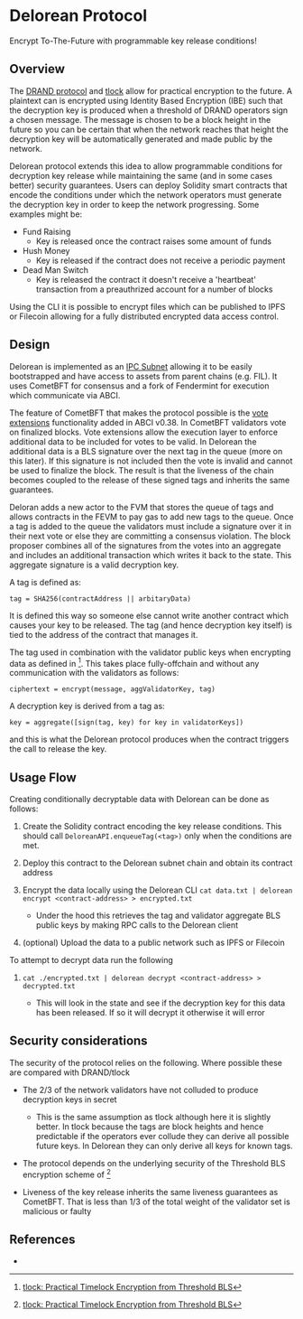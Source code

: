 # Delorean Protocol

Encrypt To-The-Future with programmable key release conditions!

## Overview

The [DRAND protocol](https://drand.love/) and [tlock](https://github.com/drand/tlock) allow for practical encryption to the future. A plaintext can is encrypted using Identity Based Encryption (IBE) such that the decryption key is produced when a threshold of DRAND operators sign a chosen message. The message is chosen to be a block height in the future so you can be certain that when the network reaches that height the decryption key will be automatically generated and made public by the network.

Delorean protocol extends this idea to allow programmable conditions for decryption key release while maintaining the same (and in some cases better) security guarantees. Users can deploy Solidity smart contracts that encode the conditions under which the network operators must generate the decryption key in order to keep the network progressing. Some examples might be:

- Fund Raising
    - Key is released once the contract raises some amount of funds
- Hush Money
    - Key is released if the contract does not receive a periodic payment
- Dead Man Switch
    - Key is released the contract it doesn't receive a 'heartbeat' transaction from a preauthrized account for a number of blocks

Using the CLI it is possible to encrypt files which can be published to IPFS or Filecoin allowing for a fully distributed encrypted data access control.

## Design

Delorean is implemented as an [IPC Subnet](https://docs.ipc.space/) allowing it to be easily bootstrapped and have access to assets from parent chains (e.g. FIL). It uses CometBFT for consensus and a fork of Fendermint for execution which communicate via ABCI.

The feature of CometBFT that makes the protocol possible is the [vote extensions](https://docs.cosmos.network/main/build/abci/vote-extensions) functionality added in ABCI v0.38. In CometBFT validators vote on finalized blocks. Vote extensions allow the execution layer to enforce additional data to be included for votes to be valid. In Delorean the additional data is a BLS signature over the next tag in the queue (more on this later). If this signature is not included then the vote is invalid and cannot be used to finalize the block. The result is that the liveness of the chain becomes coupled to the release of these signed tags and inherits the same guarantees.

Deloran adds a new actor to the FVM that stores the queue of tags and allows contracts in the FEVM to pay gas to add new tags to the queue. Once a tag is added to the queue the validators must include a signature over it in their next vote or else they are committing a consensus violation. The block proposer combines all of the signatures from the votes into an aggregate and includes an additional transaction which writes it back to the state. This aggregate signature is a valid decryption key.

A tag is defined as:

```
tag = SHA256(contractAddress || arbitaryData)
```

It is defined this way so someone else cannot write another contract which causes your key to be released. The tag (and hence decryption key itself) is tied to the address of the contract that manages it.

The tag used in combination with the validator public keys when encrypting data as defined in [^tlock]. This takes place fully-offchain and without any communication with the validators as follows:

```
ciphertext = encrypt(message, aggValidatorKey, tag)
```

A decryption key is derived from a tag as:

```
key = aggregate([sign(tag, key) for key in validatorKeys])
```

and this is what the Delorean protocol produces when the contract triggers the call to release the key.

## Usage Flow

Creating conditionally decryptable data with Delorean can be done as follows:

1. Create the Solidity contract encoding the key release conditions. This should call `DeloreanAPI.enqueueTag(<tag>)` only when the conditions are met.

2. Deploy this contract to the Delorean subnet chain and obtain its contract address

3. Encrypt the data locally using the Delorean CLI `cat data.txt | delorean encrypt <contract-address> > encrypted.txt`
    - Under the hood this retrieves the tag and validator aggregate BLS public keys by making RPC calls to the Delorean client

4. (optional) Upload the data to a public network such as IPFS or Filecoin

To attempt to decrypt data run the following

1. `cat ./encrypted.txt | delorean decrypt <contract-address> > decrypted.txt`

    - This will look in the state and see if the decryption key for this data has been released. If so it will decrypt it otherwise it will error


## Security considerations

The security of the protocol relies on the following. Where possible these are compared with DRAND/tlock

- The 2/3 of the network validators have not colluded to produce decryption keys in secret
    - This is the same assumption as tlock although here it is slightly better. In tlock because the tags are block heights and hence predictable if the operators ever collude they can derive all possible future keys. In Delorean they can only derive all keys for known tags.

- The protocol depends on the underlying security of the Threshold BLS encryption scheme of [^tlock]

- Liveness of the key release inherits the same liveness guarantees as CometBFT. That is less than 1/3 of the total weight of the validator set is malicious or faulty


## References

- [^tlock]: [tlock: Practical Timelock Encryption from Threshold BLS](https://eprint.iacr.org/2023/189)